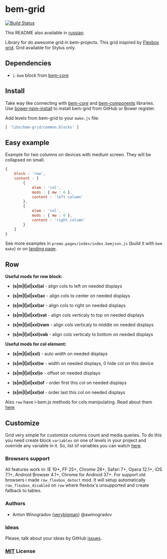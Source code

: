 # bem-grid 

[![Build Status](https://travis-ci.org/verybigman/bem-grid.svg?branch=master&style=flat)](https://travis-ci.org/verybigman/bem-grid)

This README also available in [russian](https://github.com/verybigman/bem-grid/blob/master/README.ru.md).

Library for do awesome grid in bem-projects. This grid inspired by [Flexbox grid](http://flexboxgrid.com/). Grid available for Stylus only.

## Dependencies

- `i-bem` block from [bem-core](https//github.com/bem/bem-core)

## Install

Take way like connecting with [bem-core](https//github.com/bem/bem-core)
and [bem-components](https//github.com/bem/bem-components) libraries.
Use [bower-npm-install](https://github.com/arikon/bower-npm-install) to install bem-grid from GitHub or Bower register.

Add levels from bem-grid to your `make.js` file:

``` javascript
[ 'libs/bem-grid/common.blocks' ]
```

## Easy example

Example for two columns on devices with medium screen. They will be collapsed on small.

``` javascript
{
    block : 'row',
    content : [
        {
            elem : 'col',
            mods : { mw : 6 },
            content : 'left column'
        },
        {
            elem : 'col',
            mods : { mw : 6 },
            content : 'right column'
        }
    ]
}
```

See more examples in `promo.pages/index/index.bemjson.js` (build it with `bem make`) or on [landing page](http://verybigman.github.io/bem-grid).

## Row

__Useful mods for row block:__

- __(s|m|l|xl|xxl)al__ - align cols to left on needed displays
- __(s|m|l|xl|xxl)ac__ - align cols to center on needed displays
- __(s|m|l|xl|xxl)ar__ - align cols to right on needed displays

- __(s|m|l|xl|xxl)vat__ - align cols verticaly to top on needed displays
- __(s|m|l|xl|xxl)vam__ - align cols verticaly to middle on needed displays
- __(s|m|l|xl|xxl)vab__ - align cols verticaly to bottom on needed displays

__Useful mods for col element:__

- __(s|m|l|xl|xxl)__ - auto width on needed displays
- __(s|m|l|xl|xxl)w__ - width on needed displays, 0 hide col on this device
- __(s|m|l|xl|xxl)o__ - offset on needed displays

- __(s|m|l|xl|xxl)of__ - order first this col on needed displays
- __(s|m|l|xl|xxl)ol__ - order last this col on needed displays

Also `row` have i-bem.js methods for cols manipulating. Read about them [here](https://github.com/verybigman/bem-grid/blob/master/common.blocks/row/_type/row_type_js.browser.js)

## Customize

Grid very simple for customize columns count and media queries.
To do this you need create block `variables` on one of levels in your project and override any variable in it.
So, list of variables you can watch [here](https://github.com/verybigman/bem-grid/blob/master/common.blocks/variables/variables.styl).

### Browsers support

All features work in: IE 10+, FF 25+, Chrome 28+, Safari 7+, Opera 12.1+, iOS 7.1+, Android Browser 4.1+, Chrome for Android 37+. For support old browsers i made `row_flexbox_detect` mod. It will setup automatically `row_flexbox_disabled` on `row` where flexbox's unsupported and create fallback to tables.

### Authors

- Anton Winogradov ([verybigman](https://github.com/verybigman)) @awinogradov

### Ideas

Please, talk about your ideas by GitHub [issues](https://github.com/verybigman/bem-grid/issues).

### [MIT](http://en.wikipedia.org/wiki/MIT_License) License
